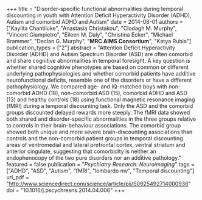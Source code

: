 +++
title = "Disorder-specific functional abnormalities during temporal discounting in youth with Attention Deficit Hyperactivity Disorder (ADHD), Autism and comorbid ADHD and Autism"
date = 2014-08-01
authors = ["Kaylita Chantiluke", "Anastasia Christakou", "Clodagh M. Murphy", "Vincent Giampietro", "Eileen M. Daly", "Christina Ecker", "Michael Brammer", "Declan G. Murphy", "**MRC AIMS Consortium**", "Katya Rubia"]
publication_types = ["2"]
abstract = "Attention Deficit Hyperactivity Disorder (ADHD) and Autism Spectrum Disorder (ASD) are often comorbid and share cognitive abnormalities in temporal foresight. A key question is whether shared cognitive phenotypes are based on common or different underlying pathophysiologies and whether comorbid patients have additive neurofunctional deficits, resemble one of the disorders or have a different pathophysiology. We compared age- and IQ-matched boys with non-comorbid ADHD (18), non-comorbid ASD (15), comorbid ADHD and ASD (13) and healthy controls (18) using functional magnetic resonance imaging (fMRI) during a temporal discounting task. Only the ASD and the comorbid groups discounted delayed rewards more steeply. The fMRI data showed both shared and disorder-specific abnormalities in the three groups relative to controls in their brain-behaviour associations. The comorbid group showed both unique and more severe brain-discounting associations than controls and the non-comorbid patient groups in temporal discounting areas of ventromedial and lateral prefrontal cortex, ventral striatum and anterior cingulate, suggesting that comorbidity is neither an endophenocopy of the two pure disorders nor an additive pathology."
featured = false
publication = "*Psychiatry Research: Neuroimaging*"
tags = ["ADHD", "ASD", "Autism", "fMRI", "lombardo mv", "Temporal discounting"]
url_pdf = "http://www.sciencedirect.com/science/article/pii/S0925492714000936"
doi = "10.1016/j.pscychresns.2014.04.006"
+++

